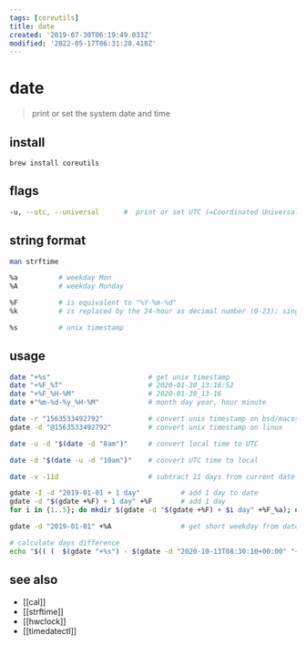 ```yaml
---
tags: [coreutils]
title: date
created: '2019-07-30T06:19:49.033Z'
modified: '2022-05-17T06:31:28.418Z'
---
```


# date

> print or set the system date and time

## install

`brew install coreutils`

## flags

```sh
-u, --utc, --universal      #  print or set UTC (=Coordinated Universal Time)
```

## string format

```sh
man strftime

%a          # weekday Mon
%A          # weekday Monday

%F          # is equivalent to "%Y-%m-%d"
%k          # is replaced by the 24-hour as decimal number (0-23); single digits are preceded by a blank

%s          # unix timestamp
```

## usage

```sh
date "+%s"                        # get unix timestamp
date "+%F_%T"                     # 2020-01-30_13:16:52
date "+%F_%H-%M"                  # 2020-01-30_13-16
date +"%m-%d-%y_%H-%M"            # month day year, hour minute

date -r "1563533492792"           # convert unix timestamp on bsd/macos
gdate -d "@1563533492792"         # convert unix timestamp on linux

date -u -d "$(date -d "8am")"     # convert local time to UTC

date -d "$(date -u -d "10am")"    # convert UTC time to local

date -v -11d                      # subtract 11 days from current date on bsd/macos

gdate -I -d "2019-01-01 + 1 day"          # add 1 day to date
gdate -d "$(gdate +%F) + 1 day" +%F       # add 1 day
for i in {1..5}; do mkdir $(gdate -d "$(gdate +%F) + $i day" +%F_%a); done

gdate -d "2019-01-01" +%A                 # get short weekday from date

# calculate days difference
echo "$(( (  $(gdate "+%s") - $(gdate -d "2020-10-13T08:30:10+00:00" "+%s") )/(60*60*24) ))" 
```

## see also

- [[cal]]
- [[strftime]]
- [[hwclock]]
- [[timedatectl]]
